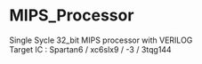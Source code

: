 # MIPS_Processor
Single Sycle 32_bit MIPS processor with VERILOG<br/>
Target IC : Spartan6 / xc6slx9 / -3 / 3tqg144 
